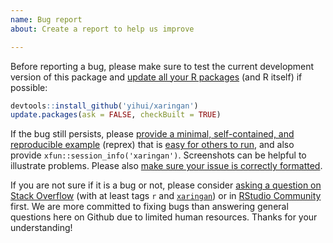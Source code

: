 ```yaml
---
name: Bug report
about: Create a report to help us improve

---
```


Before reporting a bug, please make sure to test the current development version of this package and [update all your R packages](https://yihui.name/en/2017/05/when-in-doubt-upgrade/) (and R itself) if possible:

```r
devtools::install_github('yihui/xaringan')
update.packages(ask = FALSE, checkBuilt = TRUE)
```

If the bug still persists, please [provide a minimal, self-contained, and reproducible example](https://yihui.name/en/2017/09/the-minimal-reprex-paradox/) (reprex) that is [easy for others to run](https://yihui.name/en/2018/06/copy-and-run/), and also provide `xfun::session_info('xaringan')`. Screenshots can be helpful to illustrate problems. Please also [make sure your issue is correctly formatted](https://yihui.name/en/2018/05/github-issue-format/).

If you are not sure if it is a bug or not, please consider [asking a question on Stack Overflow](https://yihui.name/en/2017/08/so-gh-email/) (with at least tags `r` and [`xaringan`](https://stackoverflow.com/tags/xaringan)) or in [RStudio Community](https://community.rstudio.com) first. We are more committed to fixing bugs than answering general questions here on Github due to limited human resources. Thanks for your understanding!
